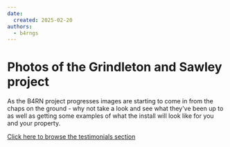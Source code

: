 ```yaml
---
date:
  created: 2025-02-20
authors:
  - b4rngs
---
```


# Photos of the Grindleton and Sawley project

As the B4RN project progresses images are starting to come in from the chaps on the ground - why not take a look and see what they've been up to as well as getting some examples of what the install will look like for you and your property.

[Click here to browse the testimonials section](/installation/)
